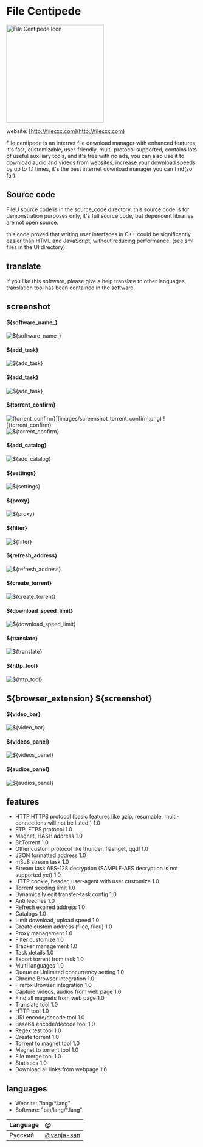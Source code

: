 
# File Centipede

<a href="http://filecxx.com" target="_blank">
  <img src="./style/images/logo_128.png" width="256" alt="File Centipede Icon" />
</a>

website: [http://filecxx.com](http://filecxx.com)

File centipede is an internet file download manager with enhanced features, 
it's fast, customizable, user-friendly, multi-protocol supported, contains lots of useful auxiliary tools, 
and it's free with no ads, you can also use it to download audio and videos from websites, 
increase your download speeds by up to 1.1 times, it's the best internet download manager you can find(so far).

## Source code
FileU source code is in the source_code directory,
this source code is for demonstration purposes only, it's full source code, but dependent libraries are not open source.

this code proved that writing user interfaces in C++ could be significantly easier than HTML and JavaScript, without reducing performance.
(see sml files in the UI directory)


## translate
If you like this software, please give a help translate to other languages, translation tool has been contained in the software.


## screenshot

#### ${software\_name\_}

![${software_name_}](images/screenshot_software.png)

#### ${add\_task}

![${add_task}](images/screenshot_add_task.png)

#### ${add\_task}

![${add_task}](images/screenshot_add_task2.png)

#### ${torrent\_confirm}

![${torrent_confirm}](images/screenshot_torrent_confirm.png)
![${torrent_confirm}](images/screenshot_http_confirm.png)
![${torrent_confirm}](images/screenshot_links_confirm.png)

#### ${add\_catalog}

![${add_catalog}](images/screenshot_add_catalog.png)

#### ${settings}

![${settings}](images/screenshot_settings.png)

#### ${proxy}

![${proxy}](images/screenshot_proxy.png)

#### ${filter}

![${filter}](images/screenshot_filter.png)

#### ${refresh\_address}

![${refresh_address}](images/screenshot_refresh_address.png)

#### ${create\_torrent}

![${create_torrent}](images/screenshot_create_torrent.png)

#### ${download\_speed\_limit}

![${download_speed_limit}](images/screenshot_download_speed_limit.png)

#### ${translate}

![${translate}](images/screenshot_translate.png)

#### ${http\_tool}

![${http_tool}](images/screenshot_http_tool.png)

${browser\_extension} ${screenshot}
-----------------------------------

#### ${video\_bar}

![${video_bar}](images/extension_video_bar.png)

#### ${videos\_panel}

![${videos_panel}](images/extension_videos.png)

#### ${audios\_panel}

![${audios_panel}](images/extension_audios.png)

## features
* HTTP,HTTPS protocol (basic features like gzip, resumable, multi-connections will not be listed.)	1.0
* FTP, FTPS protocol	1.0
* Magnet, HASH address	1.0
* BitTorrent	1.0
* Other custom protocol like thunder, flashget, qqdl	1.0
* JSON formatted address	1.0
* m3u8 stream task	1.0
* Stream task AES-128 decryption (SAMPLE-AES decryption is not supported yet)	1.0
* HTTP cookie, header, user-agent with user customize	1.0
* Torrent seeding limit	1.0
* Dynamically edit transfer-task config	1.0
* Anti leeches	1.0
* Refresh expired address	1.0
* Catalogs	1.0
* Limit download, upload speed	1.0
* Create custom address (filec, fileu)	1.0
* Proxy management	1.0
* Filter customize	1.0
* Tracker management	1.0
* Task details	1.0
* Export torrent from task	1.0
* Multi languages	1.0
* Queue or Unlimited concurrency setting	1.0
* Chrome Browser integration	1.0
* Firefox Browser integration	1.0
* Capture videos, audios from web page	1.0
* Find all magnets from web page	1.0
* Translate tool	1.0
* HTTP tool	1.0
* URI encode/decode tool	1.0
* Base64 encode/decode tool	1.0
* Regex test tool	1.0
* Create torrent	1.0
* Torrent to magnet tool	1.0
* Magnet to torrent tool	1.0
* File merge tool	1.0
* Statistics	1.0
* Download all links from webpage 1.6

## languages
* Website:  "lang/*.lang"
* Software: "bin/lang/*.lang"


| Language            |@|
|:--------------------|:-------------|
| Русский             | [@vanja-san](https://github.com/vanja-san) 
